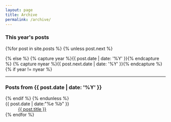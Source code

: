 ```yaml
---
layout: page
title: Archive
permalink: /archive/
---
```



<h3>This year's posts</h3>

{%for post in site.posts %}
{% unless post.next %}
<dl class="dl-horizontal">
{% else %}
    {% capture year %}{{ post.date | date: '%Y' }}{% endcapture %}
    {% capture nyear %}{{ post.next.date | date: '%Y' }}{% endcapture %}
{% if year != nyear %}
</dl>

---

<h3>Posts from {{ post.date | date: '%Y' }}</h3>

<dl class="dl-horizontal">
{% endif %}
{% endunless %}
    <dt>
        {{ post.date | date:"%e %b" }}
    </dt>
    <dd>
        <a href="{{ post.url }}">{{ post.title }}</a>
    </dd>
{% endfor %}
</dl>
